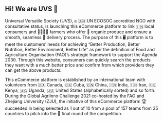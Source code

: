 ## Hi! We are UVS 👋

Universal Versatile Society (UVS), a 🇺🇳 UN ECOSOC accredited NGO with consultative status, is launching this eCommerce platform to link 🇮🇳 local consumers and 👨‍🌾👩‍🌾 farmers who offer 🍎 organic produce and ensure a smooth, seamless 🚚 delivery process. The purpose of this 🖥️ platform is to meet the customers’ needs for achieving “Better Production, Better Nutrition, Better Environment, Better Life” as per the definition of Food and Agriculture Organisation (FAO)’s strategic framework to support the Agenda 2030. Through this website, consumers can quickly search the products they want with a much better price and confirm from which providers they can get the above products.

This eCommerce platform is established by an international team with volunteers from 🇨🇦 Canada, 🇨🇺 Cuba, 🇨🇳 China, 🇮🇳 India, 🇮🇷 Iran,  🇰🇪 Kenya, 🇺🇬 Uganda, 🇺🇸 United States (alphabetically sorted) and so forth. During the Global AgriInno Challenge 2021 co-hosted by the FAO and Zhejiang University (ZJU), the initiative of this eCommerce platform 🏆 succeeded in being selected as 1 out of 10 from a pool of 157 teams from 35 countries to pitch into the 🏁 final round of the competition.
